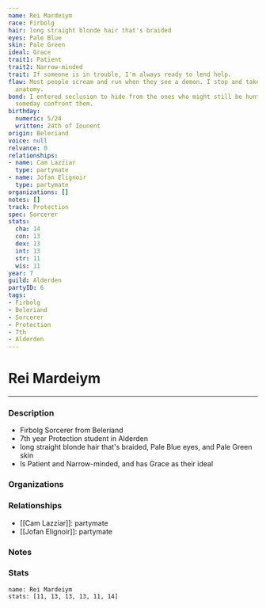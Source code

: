 ```yaml
---
name: Rei Mardeiym
race: Firbolg
hair: long straight blonde hair that's braided
eyes: Pale Blue
skin: Pale Green
ideal: Grace
trait1: Patient
trait2: Narrow-minded
trait: If someone is in trouble, I'm always ready to lend help.
flaw: Most people scream and run when they see a demon. I stop and take notes on its
  anatomy.
bond: I entered seclusion to hide from the ones who might still be hunting me. I must
  someday confront them.
birthday:
  numeric: 5/24
  written: 24th of Iounent
origin: Beleriand
voice: null
relvance: 0
relationships:
- name: Cam Lazziar
  type: partymate
- name: Jofan Elignoir
  type: partymate
organizations: []
notes: []
track: Protection
spec: Sorcerer
stats:
  cha: 14
  con: 13
  dex: 13
  int: 13
  str: 11
  wis: 11
year: 7
guild: Alderden
partyID: 6
tags:
- Firbolg
- Beleriand
- Sorcerer
- Protection
- 7th
- Alderden
---
```

# Rei Mardeiym
---
### Description
- Firbolg Sorcerer from Beleriand
- 7th year Protection student in Alderden
- long straight blonde hair that's braided, Pale Blue eyes, and Pale Green skin
- Is Patient and Narrow-minded, and has Grace as their ideal

### Organizations

### Relationships
- [[Cam Lazziar]]: partymate
- [[Jofan Elignoir]]: partymate

### Notes

### Stats
```statblock
name: Rei Mardeiym
stats: [11, 13, 13, 13, 11, 14]
```